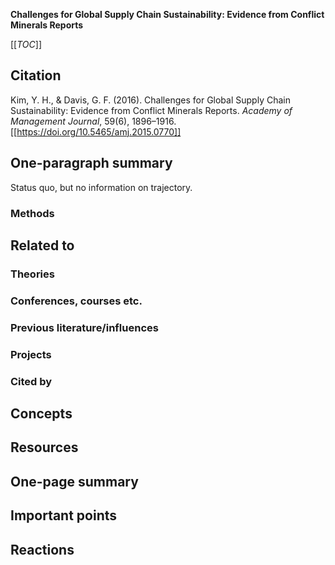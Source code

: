**Challenges for Global Supply Chain Sustainability: Evidence from Conflict Minerals Reports**

[[_TOC_]]

## Citation

Kim, Y. H., & Davis, G. F. (2016). Challenges for Global Supply Chain Sustainability: Evidence from Conflict Minerals Reports. *Academy of Management Journal*, 59(6), 1896–1916. [[https://doi.org/10.5465/amj.2015.0770]]

## One-paragraph summary

Status quo, but no information on trajectory.

### Methods

## Related to

### Theories

### Conferences, courses etc.

### Previous literature/influences

### Projects

### Cited by

## Concepts

## Resources

## One-page summary

## Important points

## Reactions
